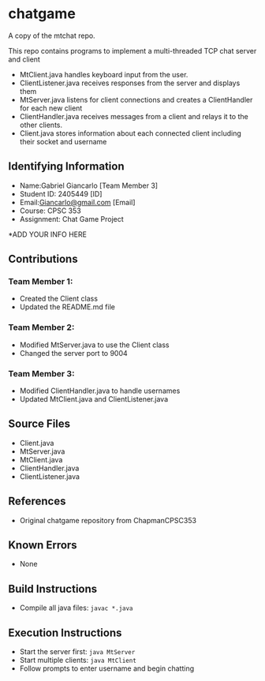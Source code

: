 # chatgame
A copy of the mtchat repo.  

This repo contains programs to implement a multi-threaded TCP chat server and client

* MtClient.java handles keyboard input from the user.
* ClientListener.java receives responses from the server and displays them
* MtServer.java listens for client connections and creates a ClientHandler for each new client
* ClientHandler.java receives messages from a client and relays it to the other clients.
* Client.java stores information about each connected client including their socket and username

## Identifying Information

* Name:Gabriel Giancarlo [Team Member 3]
* Student ID: 2405449 [ID]
* Email:Giancarlo@gmail.com [Email]
* Course: CPSC 353
* Assignment: Chat Game Project

*ADD YOUR INFO HERE

## Contributions
### Team Member 1:
* Created the Client class
* Updated the README.md file

### Team Member 2:
* Modified MtServer.java to use the Client class
* Changed the server port to 9004

### Team Member 3:
* Modified ClientHandler.java to handle usernames
* Updated MtClient.java and ClientListener.java

## Source Files

* Client.java
* MtServer.java
* MtClient.java
* ClientHandler.java
* ClientListener.java

## References

* Original chatgame repository from ChapmanCPSC353

## Known Errors

* None

## Build Instructions

* Compile all java files: `javac *.java`

## Execution Instructions

* Start the server first: `java MtServer`
* Start multiple clients: `java MtClient`
* Follow prompts to enter username and begin chatting
